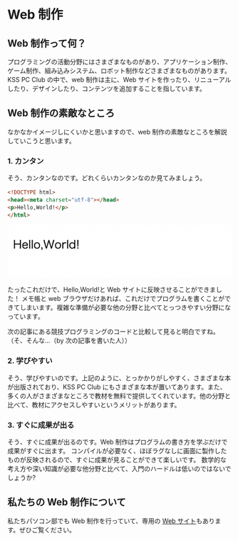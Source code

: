 # Web 制作

## Web 制作って何？

プログラミングの活動分野にはさまざまなものがあり、アプリケーション制作、ゲーム制作、組み込みシステム、ロボット制作などさまざまなものがあります。KSS PC Club の中で、web 制作は主に、Web サイトを作ったり、リニューアルしたり、デザインしたり、コンテンツを追加することを指しています。

## Web 制作の素敵なところ

なかなかイメージしにくいかと思いますので、web 制作の素敵なところを解説していこうと思います。

### 1. カンタン

そう、カンタンなのです。どれくらいカンタンなのか見てみましょう。

```html
<!DOCTYPE html>
<head><meta charset="utf-8"></head>
<p>Hello,World!</p>
</html>
```

![hello](./hello.png)

たったこれだけで、Hello,World!と Web サイトに反映させることができました！
メモ帳と web ブラウザだけあれば、これだけでプログラムを書くことができてしまいます。複雑な準備が必要な他の分野と比べてとっつきやすい分野になっています。

次の記事にある競技プログラミングのコードと比較して見ると明白ですね。（そ、そんな...（by 次の記事を書いた人））

### 2. 学びやすい

そう、学びやすいのです。上記のように、とっかかりがしやすく、さまざまな本が出版されており、KSS PC Club にもさまざまな本が置いてあります。また、多くの人がさまざまなところで教材を無料で提供してくれています。他の分野と比べて、教材にアクセスしやすいというメリットがあります。

### 3. すぐに成果が出る

そう、すぐに成果が出るのです。Web 制作はプログラムの書き方を学ぶだけで成果がすぐに出ます。
コンパイルが必要なく、ほぼラグなしに画面に製作したものが反映されるので、すぐに成果が見ることができて楽しいです。
数学的な考え方や深い知識が必要な他分野と比べて、入門のハードルは低いのではないでしょうか?

## 私たちの Web 制作について

私たちパソコン部でも Web 制作を行っていて、専用の [Web サイト](https://kss-pc.club)もあります。ぜひご覧ください。
